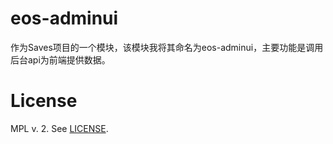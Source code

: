 # eos-adminui

作为Saves项目的一个模块，该模块我将其命名为eos-adminui，主要功能是调用后台api为前端提供数据。


# License

MPL v. 2. See [LICENSE](./LICENSE).
